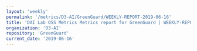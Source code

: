 ```yaml
---
layout: 'weekly'
permalink: '/metrics/D3-AI/GreenGuard/WEEKLY-REPORT-2019-06-16'
title: 'DAI Lab OSS Metrics Metrics report for GreenGuard | WEEKLY-REPORT-2019-06-16'
organization: 'D3-AI'
repository: 'GreenGuard'
current_date: '2019-06-16'
---
```

